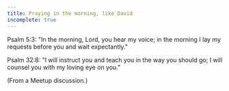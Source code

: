 ```yaml
---
title: Praying in the morning, like David
incomplete: true
---
```


Psalm 5:3: "In the morning, Lord, you hear my voice; in the morning I lay my requests before you and wait expectantly."

Psalm 32:8: "I will instruct you and teach you in the way you should go; I will counsel you with my loving eye on you."

(From a Meetup discussion.)
